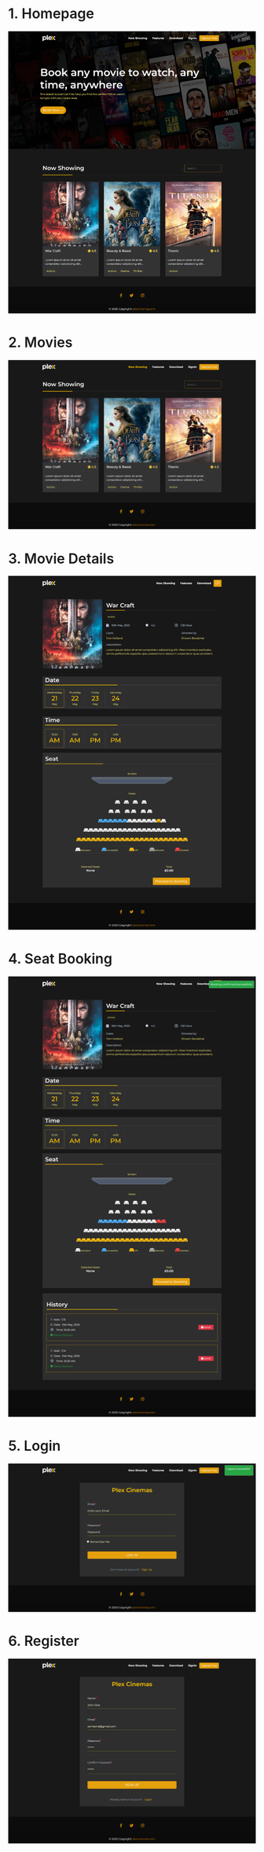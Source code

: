 <h1 style="font-weight:600">1. Homepage</h1>
<img src="./output/homepage.png" alt="Homepage">
<br>
<h1 style="font-weight:600">2. Movies</h1>
<img src="./output/all-movies.png" alt="Movies">
<br>
<h1 style="font-weight:600">3. Movie Details</h1>
<img src="./output/Movie Details.png" alt="Movie Details">
<br>
<h1 style="font-weight:600">4. Seat Booking</h1>
<img src="./output/Seat Booking.png" alt="Seat Booking">
<br>
<h1 style="font-weight:600">5. Login</h1>
<img src="./output/login.png" alt="Login">
<br>
<h1 style="font-weight:600">6. Register</h1>
<img src="./output/register.png" alt="Register">



